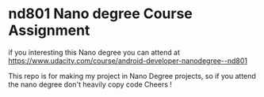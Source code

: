 # nd801 Nano degree Course Assignment

if you interesting this Nano degree you can attend at https://www.udacity.com/course/android-developer-nanodegree--nd801

This repo is for making my project in Nano Degree projects, so if you attend the nano degree don't heavily copy code Cheers !
